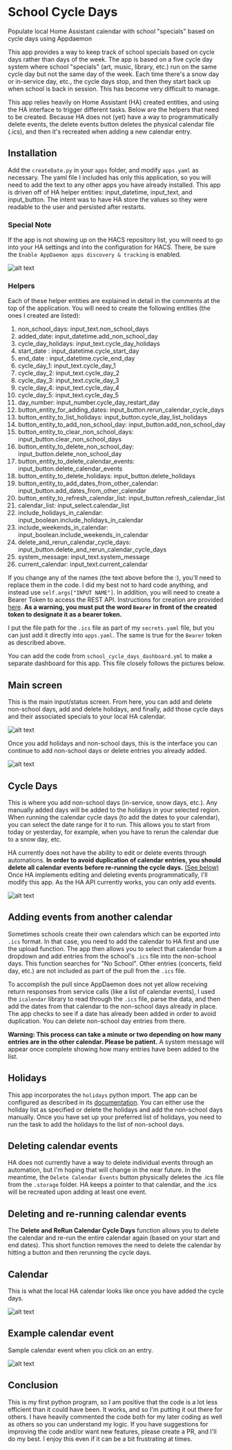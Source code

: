 # School Cycle Days
Populate local Home Assistant calendar with school "specials" based on cycle days using Appdaemon

This app provides a way to keep track of school specials based on cycle days rather than days of the week. The app is based on a five cycle day system where school "specials" (art, music, library, etc.) run on the same cycle day but not the same day of the week. Each time there's a snow day or in-service day, etc., the cycle days stop, and then they start back up when school is back in session. This has become very difficult to manage. 

This app relies heavily on Home Assistant (HA) created entities, and using the HA interface to trigger different tasks. Below are the helpers that need to be created. Because HA does not (yet) have a way to programmatically delete events, the delete events button deletes the physical calendar file (.ics), and then it's recreated when adding a new calendar entry.

## Installation

Add the ```createDate.py``` in your ```apps``` folder, and modify ```apps.yaml``` as necessary. The yaml file I included has only this application, so you will need to add the text to any other apps you have already installed. This app is driven off of HA helper entities: input_datetime, input_text, and input_button. The intent was to have HA store the values so they were readable to the user and persisted after restarts. 

### Special Note
If the app is not showing up on the HACS repository list, you will need to go into your HA settings and into the configuration for HACS. There, be sure the ```Enable AppDaemon apps discovery & tracking``` is enabled.

![alt text](https://github.com/gmalbert/schoolCycleDays/blob/main/hacs_config_screen.png "Config page")

### Helpers
Each of these helper entities are explained in detail in the comments at the top of the application. You will need to create the following entities (the ones I created are listed):

1. non_school_days: input_text.non_school_days
2. added_date: input_datetime.add_non_school_day
3. cycle_day_holidays: input_text.cycle_day_holidays
4. start_date : input_datetime.cycle_start_day
5. end_date : input_datetime.cycle_end_day
6. cycle_day_1: input_text.cycle_day_1
7. cycle_day_2: input_text.cycle_day_2
8. cycle_day_3: input_text.cycle_day_3
9. cycle_day_4: input_text.cycle_day_4
10. cycle_day_5: input_text.cycle_day_5
11. day_number: input_number.cycle_day_restart_day
12. button_entity_for_adding_dates: input_button.rerun_calendar_cycle_days
13. button_entity_to_list_holidays: input_button.cycle_day_list_holidays
14. button_entity_to_add_non_school_day: input_button.add_non_school_day
15. button_entity_to_clear_non_school_days: input_button.clear_non_school_days
16. button_entity_to_delete_non_school_day: input_button.delete_non_school_day
17. button_entity_to_delete_calendar_events: input_button.delete_calendar_events
18. button_entity_to_delete_holidays: input_button.delete_holidays
19. button_entity_to_add_dates_from_other_calendar: input_button.add_dates_from_other_calendar
20. button_entity_to_refresh_calendar_list: input_button.refresh_calendar_list
21. calendar_list: input_select.calendar_list
22. include_holidays_in_calendar: input_boolean.include_holidays_in_calendar
23. include_weekends_in_calendar: input_boolean.include_weekends_in_calendar
24. delete_and_rerun_calendar_cycle_days: input_button.delete_and_rerun_calendar_cycle_days
25. system_message: input_text.system_message
26. current_calendar: input_text.current_calendar

If you change any of the names (the text above before the :), you'll need to replace them in the code. I did my best not to hard code anything, and instead use ```self.args["INPUT NAME"]```. In addition, you will need to create a Bearer Token to access the REST API. Instructions for creation are provided [here](https://www.home-assistant.io/docs/authentication/ "Authentication"). <b>As a warning, you must put the word ```Bearer``` in front of the created token to designate it as a bearer token.</b>

I put the file path for the ```.ics``` file as part of my ```secrets.yaml``` file, but you can just add it directly into ```apps.yaml```. The same is true for the ```Bearer``` token as described above.

You can add the code from ```school_cycle_days_dashboard.yml``` to make a separate dashboard for this app. This file closely follows the pictures below.

## Main screen
This is the main input/status screen. From here, you can add and delete non-school days, add and delete holidays, and finally, add those cycle days and their associated specials to your local HA calendar. 

![alt text](https://github.com/gmalbert/schoolCycleDays/blob/main/main_screen.JPG "Main screen")


Once you add holidays and non-school days, this is the interface you can continue to add non-school days or delete entries you already added.

![alt text](https://github.com/gmalbert/schoolCycleDays/blob/main/main_screen_with_entries.JPG "Main screen with entries")

## Cycle Days
This is where you add non-school days (in-service, snow days, etc.). Any manually added days will be added to the holidays in your selected region. When running the calendar cycle days (to add the dates to your calendar), you can select the date range for it to run. This allows you to start from today or yesterday, for example, when you have to rerun the calendar due to a snow day, etc.

HA currently does not have the ability to edit or delete events through automations. **In order to avoid duplication of calendar entries, you should delete all calendar events before re-running the cycle days.** [(See below)](#deleting-and-re-running-calendar-events) Once HA implements editing and deleting events programmatically, I'll modify this app. As the HA API currently works, you can only add events.

![alt text](https://github.com/gmalbert/schoolCycleDays/blob/main/cycle_days.JPG "Cycle Days")

## Adding events from another calendar
Sometimes schools create their own calendars which can be exported into ```.ics``` format. In that case, you need to add the calendar to HA first and use the upload function. The app then allows you to select that calendar from a dropdown and add entries from the school's ```.ics``` file into the non-school days. This function searches for "No School". Other entries (concerts, field day, etc.) are not included as part of the pull from the ```.ics``` file. 

To accomplish the pull since AppDaemon does not yet allow receiving return responses from service calls (like a list of calendar events), I used the ```icalendar``` library to read through the ```.ics``` file, parse the data, and then add the dates from that calendar to the non-school days already in place. The app checks to see if a date has already been added in order to avoid duplication. You can delete non-school day entries from there.

**Warning: This process can take a minute or two depending on how many entries are in the other calendar. Please be patient.** A system message will appear once complete showing how many entries have been added to the list.

## Holidays
This app incorporates the ```holidays``` python import. The app can be configured as described in its [documentation](https://pypi.org/project/holidays/ "Python Holidays documentation"). You can either use the holiday list as specified or delete the holidays and add the non-school days manually. Once you have set up your preferred list of holidays, you need to run the task to add the holidays to the list of non-school days. 

## Deleting calendar events
HA does not currently have a way to delete individual events through an automation, but I'm hoping that will change in the near future. In the meantime, the ```Delete Calendar Events``` button physically deletes the .ics file from the ```.storage``` folder. HA keeps a pointer to that calendar, and the .ics will be recreated upon adding at least one event.

## Deleting and re-running calendar events
The **Delete and ReRun Calendar Cycle Days** function allows you to delete the calendar and re-run the entire calendar again (based on your start and end dates). This short function removes the need to delete the calendar by hitting a button and then rerunning the cycle days.  

## Calendar
This is what the local HA calendar looks like once you have added the cycle days.

![alt text](https://github.com/gmalbert/schoolCycleDays/blob/main/calendar.JPG "Full calendar")

## Example calendar event
Sample calendar event when you click on an entry.

![alt text](https://github.com/gmalbert/schoolCycleDays/blob/main/calendar_event.JPG "Sample calendar entry")

## Conclusion
This is my first python program, so I am positive that the code is a lot less efficient than it could have been. It works, and so I'm putting it out there for others. I have heavily commented the code both for my later coding as well as others so you can understand my logic. If you have suggestions for improving the code and/or want new features, please create a PR, and I'll do my best. I enjoy this even if it can be a bit frustrating at times.
